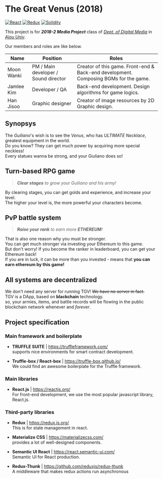 # The Great Venus (2018)
[![React](https://img.shields.io/badge/React-v15.4.2-blue.svg)](https://reactjs.org/)
[![Redux](https://img.shields.io/badge/Redux-v4.0-9348ce.svg)](https://redux.js.org/)
[![Solidity](https://img.shields.io/badge/Solidity-v0.4.22-6f7f8e.svg)](https://solidity.readthedocs.io)  

This project is for ***2018-2 Media Project*** class of [*Dept. of Digital Media*](http://media.ajou.ac.kr) in [*Ajou Univ*](http://www.ajou.ac.kr).  

Our members and roles are like below.

Name | Position | Roles
---|---|---
Moon Wanki | PM / Main developer / Sound director | Creator of this game. Front-end & Back-end development. Composing BGMs for the game.
Jamlee Kim | Developer / QA | Back-end development. Design algorithms for game logics.
Han Jisoo | Graphic designer | Creator of image resources by 2D Graphic design.


## Synopsys

The *Guiliano*'s wish is to see the *Venus*, who has *ULTIMATE Necklace*, greatest equipment in the world.  
Do you know? They can get much power by acquiring more special neckless!  
Every statues wanna be strong, and your Giuliano does so!  


## Turn-based RPG game

> ***Clear stages** to grow your Guiliano and his army!*  

By clearing stages, you can get golds and experience, and increase your level.  
The higher your level is, the more powerful your characters become.


## PvP battle system
> ***Raise your rank** to earn more **ETHEREUM**!*  

That is also one reason why you must be stronger.  
You can get much stronger via investing your Ethereum to this game.  
But don't worry! If you become the ranker in leaderboard, you can get your Ethereum back!  
If you are in luck, it can be more than you invested - means that **you can earn ethereum by this game!**


## All systems are decentralized

We don't need any server for running TGV! <del>We have no server in fact.</del>  
TGV is a DApp, based on **blackchain** technology.  
so, your armies, items, and battle records will be flowing in the public blockchain network whenever and *forever*.


## Project specification

### Main framework and boilerplate

- **TRUFFLE SUITE** | https://truffleframework.com/  
supports nice environments for smart contract development.  

- **Truffle-box / React-box** | https://truffle-box.github.io/  
We could find an awesome boilerplate for the Truffle framework.  


### Main libraries

- **React.js** | https://reactjs.org/  
For front-end development, we use the most popular javascript library, React.js.  

### Third-party libraries

- **Redux** | https://redux.js.org/  
This is for state management in react.

- **Materialize CSS** | https://materializecss.com/  
provides a lot of well-designed components.

- **Semantic UI React** | https://react.semantic-ui.com/  
Semantic UI for React production.

- **Redux-Thunk** | https://github.com/reduxjs/redux-thunk  
A middleware that makes redux actions run asynchronous
